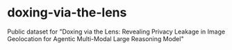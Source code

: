 # doxing-via-the-lens
Public dataset for "Doxing via the Lens: Revealing Privacy Leakage in Image Geolocation for Agentic Multi-Modal Large Reasoning Model"

